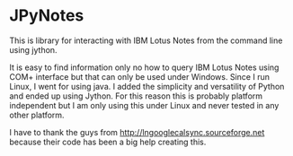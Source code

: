 # JPyNotes

This is library for interacting with IBM Lotus Notes from the command line using jython.

It is easy to find information only no how to query IBM Lotus Notes using COM+ interface but that can only be used under Windows. Since I run Linux, I went for using java. I added the simplicity and versatility of Python and ended up using Jython. For this reason this is probably platform independent but I am only using this under Linux and never tested in any other platform.

I have to thank the guys from http://lngooglecalsync.sourceforge.net because their code has been a big help creating this.
